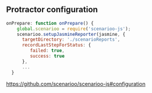 ## Protractor configuration

```js
onPrepare: function onPrepare() {
    global.scenarioo = require('scenarioo-js');
    scenarioo.setupJasmineReporter(jasmine, {
      targetDirectory: './scenarioReports',
      recordLastStepForStatus: {
         failed: true,
         success: true
      },
      ...
  }
```

https://github.com/scenarioo/scenarioo-js#configuration
